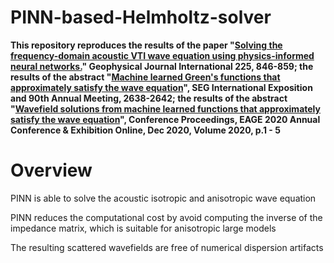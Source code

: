 # PINN-based-Helmholtz-solver
**This repository reproduces the results of the paper "[Solving the frequency-domain acoustic VTI wave equation using physics-informed neural networks.](https://academic.oup.com/gji/article/225/2/846/6081098)" Geophysical Journal International 225, 846-859;  the results of the abstract "[Machine learned Green's functions that approximately satisfy the wave equation](https://library.seg.org/doi/abs/10.1190/segam2020-3421468.1)", SEG International Exposition and 90th Annual Meeting, 2638-2642;  the results of the abstract "[Wavefield solutions from machine learned functions that approximately satisfy the wave equation](https://www.earthdoc.org/content/papers/10.3997/2214-4609.202010588)", Conference Proceedings, EAGE 2020 Annual Conference & Exhibition Online, Dec 2020, Volume 2020, p.1 - 5**

# Overview

PINN is able to solve the acoustic isotropic and anisotropic wave equation

PINN reduces the computational cost by avoid computing the inverse of the impedance matrix, which is suitable for anisotropic large models 

The resulting scattered wavefields are free of numerical dispersion artifacts


